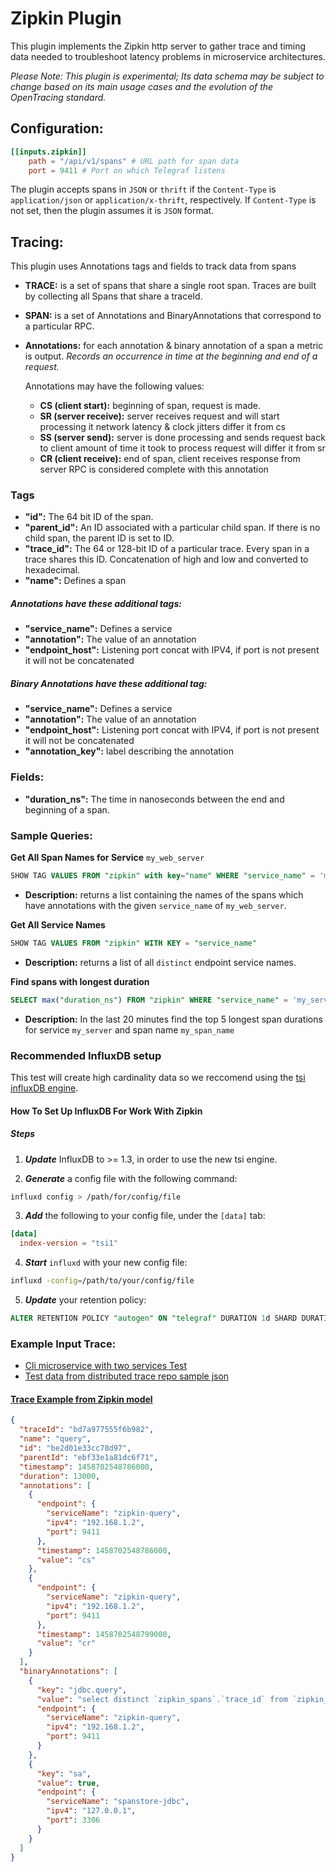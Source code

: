 # Zipkin Plugin

This plugin implements the Zipkin http server to gather trace and timing data needed to troubleshoot latency problems in microservice architectures.

*Please Note: This plugin is experimental; Its data schema may be subject to change
based on its main usage cases and the evolution of the OpenTracing standard.*

## Configuration:
```toml
[[inputs.zipkin]]
    path = "/api/v1/spans" # URL path for span data
    port = 9411 # Port on which Telegraf listens
```

The plugin accepts spans in `JSON` or `thrift` if the `Content-Type` is `application/json` or `application/x-thrift`, respectively.
If `Content-Type` is not set, then the plugin assumes it is `JSON` format.

## Tracing:

This plugin uses Annotations tags and fields to track data from spans

- __TRACE:__ is a set of spans that share a single root span.
Traces are built by collecting all Spans that share a traceId.

- __SPAN:__ is a set of Annotations and BinaryAnnotations that correspond to a particular RPC.

- __Annotations:__ for each annotation & binary annotation of a span a metric is output. *Records an occurrence in time at the beginning and end of a request.*

  Annotations may have the following values:

    - __CS (client start):__ beginning of span, request is made.
    - __SR (server receive):__ server receives request and will start processing it
      network latency & clock jitters differ it from cs
    - __SS (server send):__ server is done processing and sends request back to client
      amount of time it took to process request will differ it from sr
    - __CR (client receive):__ end of span, client receives response from server
      RPC is considered complete with this annotation

### Tags
* __"id":__               The 64 bit ID of the span.
* __"parent_id":__        An ID associated with a particular child span.  If there is no child span, the parent ID is set to ID.
* __"trace_id":__        The 64 or 128-bit ID of a particular trace. Every span in a trace shares this ID. Concatenation of high and low and converted to hexadecimal.
* __"name":__             Defines a span

##### Annotations have these additional tags:

* __"service_name":__     Defines a service
* __"annotation":__       The value of an annotation
* __"endpoint_host":__    Listening port concat with IPV4, if port is not present it will not be concatenated

##### Binary Annotations have these additional tag:

  * __"service_name":__     Defines a service
  * __"annotation":__       The value of an annotation
  * __"endpoint_host":__    Listening port concat with IPV4, if port is not present it will not be concatenated
  * __"annotation_key":__ label describing the annotation


### Fields:
  * __"duration_ns":__ The time in nanoseconds between the end and beginning of a span.



### Sample Queries:

__Get All Span Names for Service__ `my_web_server`
```sql
SHOW TAG VALUES FROM "zipkin" with key="name" WHERE "service_name" = 'my_web_server'
```
  - __Description:__  returns a list containing the names of the spans which have annotations with the given `service_name` of `my_web_server`.

__Get All Service Names__
```sql
SHOW TAG VALUES FROM "zipkin" WITH KEY = "service_name"
```
  - __Description:__  returns a list of all `distinct` endpoint service names.

__Find spans with longest duration__
```sql
SELECT max("duration_ns") FROM "zipkin" WHERE "service_name" = 'my_service' AND "name" = 'my_span_name' AND time > now() - 20m GROUP BY "trace_id",time(30s) LIMIT 5
```
  - __Description:__  In the last 20 minutes find the top 5 longest span durations for service `my_server` and span name `my_span_name`


### Recommended InfluxDB setup

This test will create high cardinality data so we reccomend using the [tsi influxDB engine](https://www.influxdata.com/path-1-billion-time-series-influxdb-high-cardinality-indexing-ready-testing/).
#### How To Set Up InfluxDB For Work With Zipkin

  ##### Steps
  1. ___Update___ InfluxDB to >= 1.3, in order to use the new tsi engine.

  2. ___Generate___ a config file with the following command:
```sh
influxd config > /path/for/config/file
```
  3. ___Add___ the following to your config file, under the `[data]` tab:
```toml
[data]
  index-version = "tsi1"
```

  4. ___Start___ `influxd` with your new config file:
```sh
influxd -config=/path/to/your/config/file
```

  5. ___Update___ your retention policy:
```sql
ALTER RETENTION POLICY "autogen" ON "telegraf" DURATION 1d SHARD DURATION 30m
```

### Example Input Trace:

- [Cli microservice with two services Test](https://github.com/openzipkin/zipkin-go-opentracing/tree/master/examples/cli_with_2_services)
- [Test data from distributed trace repo sample json](https://github.com/mattkanwisher/distributedtrace/blob/master/testclient/sample.json)
#### [Trace Example from Zipkin model](http://zipkin.io/pages/data_model.html)
```json
{
  "traceId": "bd7a977555f6b982",
  "name": "query",
  "id": "be2d01e33cc78d97",
  "parentId": "ebf33e1a81dc6f71",
  "timestamp": 1458702548786000,
  "duration": 13000,
  "annotations": [
    {
      "endpoint": {
        "serviceName": "zipkin-query",
        "ipv4": "192.168.1.2",
        "port": 9411
      },
      "timestamp": 1458702548786000,
      "value": "cs"
    },
    {
      "endpoint": {
        "serviceName": "zipkin-query",
        "ipv4": "192.168.1.2",
        "port": 9411
      },
      "timestamp": 1458702548799000,
      "value": "cr"
    }
  ],
  "binaryAnnotations": [
    {
      "key": "jdbc.query",
      "value": "select distinct `zipkin_spans`.`trace_id` from `zipkin_spans` join `zipkin_annotations` on (`zipkin_spans`.`trace_id` = `zipkin_annotations`.`trace_id` and `zipkin_spans`.`id` = `zipkin_annotations`.`span_id`) where (`zipkin_annotations`.`endpoint_service_name` = ? and `zipkin_spans`.`start_ts` between ? and ?) order by `zipkin_spans`.`start_ts` desc limit ?",
      "endpoint": {
        "serviceName": "zipkin-query",
        "ipv4": "192.168.1.2",
        "port": 9411
      }
    },
    {
      "key": "sa",
      "value": true,
      "endpoint": {
        "serviceName": "spanstore-jdbc",
        "ipv4": "127.0.0.1",
        "port": 3306
      }
    }
  ]
}
```
